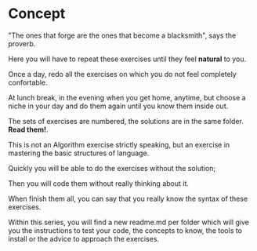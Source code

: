 # Concept

"The ones that forge are the ones that become a blacksmith", says the proverb. 

Here you will have to repeat these exercises until they feel **natural** to you.

Once a day, redo all the exercises on which you do not feel completely confortable. 

At lunch break, in the evening when you get home, anytime, but choose a niche in your day and do them again until you know them inside out.

The sets of exercises are numbered, the solutions are in the same folder. **Read them!**.

This is not an Algorithm exercise strictly speaking, but an exercise in mastering the basic structures of language. 

Quickly you will be able to do the exercises without the solution; 

Then you will code them without really thinking about it. 

When finish them all, you can say that you really know the syntax of these exercises.

Within this series, you will find a new readme.md per folder which will give you the instructions to test your code, the concepts to know, the tools to install or the advice to approach the exercises.
